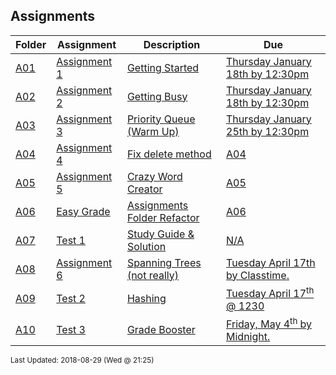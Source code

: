 ## Assignments
| Folder | Assignment | Description | Due|
 | ------------|------------|------------|------------|
 | [A01](https://github.com/rugbyprof/3013-Algorithms/tree/master/Assignments/A01) | [ Assignment 1 ](https://github.com/rugbyprof/3013-Algorithms/tree/master/Assignments/A01) | [ Getting Started](https://github.com/rugbyprof/3013-Algorithms/tree/master/Assignments/A01) | [Thursday January 18th by 12:30pm](https://github.com/rugbyprof/3013-Algorithms/tree/master/Assignments/A01) |
 | [A02](https://github.com/rugbyprof/3013-Algorithms/tree/master/Assignments/A02) | [ Assignment 2 ](https://github.com/rugbyprof/3013-Algorithms/tree/master/Assignments/A02) | [ Getting Busy](https://github.com/rugbyprof/3013-Algorithms/tree/master/Assignments/A02) | [Thursday January 18th by 12:30pm](https://github.com/rugbyprof/3013-Algorithms/tree/master/Assignments/A02) |
 | [A03](https://github.com/rugbyprof/3013-Algorithms/tree/master/Assignments/A03) | [ Assignment 3 ](https://github.com/rugbyprof/3013-Algorithms/tree/master/Assignments/A03) | [ Priority Queue (Warm Up)](https://github.com/rugbyprof/3013-Algorithms/tree/master/Assignments/A03) | [Thursday January 25th by 12:30pm](https://github.com/rugbyprof/3013-Algorithms/tree/master/Assignments/A03) |
 | [A04](https://github.com/rugbyprof/3013-Algorithms/tree/master/Assignments/A04) | [ Assignment 4 ](https://github.com/rugbyprof/3013-Algorithms/tree/master/Assignments/A04) | [ Fix delete method](https://github.com/rugbyprof/3013-Algorithms/tree/master/Assignments/A04) | [A04](https://github.com/rugbyprof/3013-Algorithms/tree/master/Assignments/A04) | [ Overview](https://github.com/rugbyprof/3013-Algorithms/tree/master/Assignments/A04) | [A04](https://github.com/rugbyprof/3013-Algorithms/tree/master/Assignments/A04) | [ Deliverables](https://github.com/rugbyprof/3013-Algorithms/tree/master/Assignments/A04) | [N/A](https://github.com/rugbyprof/3013-Algorithms/tree/master/Assignments/A04) |
 | [A05](https://github.com/rugbyprof/3013-Algorithms/tree/master/Assignments/A05) | [ Assignment 5 ](https://github.com/rugbyprof/3013-Algorithms/tree/master/Assignments/A05) | [ Crazy Word Creator](https://github.com/rugbyprof/3013-Algorithms/tree/master/Assignments/A05) | [A05](https://github.com/rugbyprof/3013-Algorithms/tree/master/Assignments/A05) | [ Overview](https://github.com/rugbyprof/3013-Algorithms/tree/master/Assignments/A05) | [A05](https://github.com/rugbyprof/3013-Algorithms/tree/master/Assignments/A05) | [ Motivation](https://github.com/rugbyprof/3013-Algorithms/tree/master/Assignments/A05) | [A05](https://github.com/rugbyprof/3013-Algorithms/tree/master/Assignments/A05) | [ Why Crazy Words?](https://github.com/rugbyprof/3013-Algorithms/tree/master/Assignments/A05) | [A05](https://github.com/rugbyprof/3013-Algorithms/tree/master/Assignments/A05) | [ Requirements](https://github.com/rugbyprof/3013-Algorithms/tree/master/Assignments/A05) | [A05](https://github.com/rugbyprof/3013-Algorithms/tree/master/Assignments/A05) | [ Big Picture](https://github.com/rugbyprof/3013-Algorithms/tree/master/Assignments/A05) | [A05](https://github.com/rugbyprof/3013-Algorithms/tree/master/Assignments/A05) | [ Deliverables](https://github.com/rugbyprof/3013-Algorithms/tree/master/Assignments/A05) | [N/A](https://github.com/rugbyprof/3013-Algorithms/tree/master/Assignments/A05) |
 | [A06](https://github.com/rugbyprof/3013-Algorithms/tree/master/Assignments/A06) | [ Easy Grade ](https://github.com/rugbyprof/3013-Algorithms/tree/master/Assignments/A06) | [ Assignments Folder Refactor](https://github.com/rugbyprof/3013-Algorithms/tree/master/Assignments/A06) | [A06](https://github.com/rugbyprof/3013-Algorithms/tree/master/Assignments/A06) | [ Change your assignments folder to reflect the following:](https://github.com/rugbyprof/3013-Algorithms/tree/master/Assignments/A06) | [A06](https://github.com/rugbyprof/3013-Algorithms/tree/master/Assignments/A06) | [ Final Format of `assignments`](https://github.com/rugbyprof/3013-Algorithms/tree/master/Assignments/A06) | [N/A](https://github.com/rugbyprof/3013-Algorithms/tree/master/Assignments/A06) |
 | [A07](https://github.com/rugbyprof/3013-Algorithms/tree/master/Assignments/A07) | [ Test 1 ](https://github.com/rugbyprof/3013-Algorithms/tree/master/Assignments/A07) | [ Study Guide & Solution](https://github.com/rugbyprof/3013-Algorithms/tree/master/Assignments/A07) | [N/A](https://github.com/rugbyprof/3013-Algorithms/tree/master/Assignments/A07) |
 | [A08](https://github.com/rugbyprof/3013-Algorithms/tree/master/Assignments/A08) | [ Assignment 6 ](https://github.com/rugbyprof/3013-Algorithms/tree/master/Assignments/A08) | [ Spanning Trees (not really)](https://github.com/rugbyprof/3013-Algorithms/tree/master/Assignments/A08) | [Tuesday April 17th by Classtime.](https://github.com/rugbyprof/3013-Algorithms/tree/master/Assignments/A08) |
 | [A09](https://github.com/rugbyprof/3013-Algorithms/tree/master/Assignments/A09) | [ Test 2 ](https://github.com/rugbyprof/3013-Algorithms/tree/master/Assignments/A09) | [ Hashing](https://github.com/rugbyprof/3013-Algorithms/tree/master/Assignments/A09) | [Tuesday April 17<sup>th</sup> @ 1230](https://github.com/rugbyprof/3013-Algorithms/tree/master/Assignments/A09) |
 | [A10](https://github.com/rugbyprof/3013-Algorithms/tree/master/Assignments/A10) | [ Test 3 ](https://github.com/rugbyprof/3013-Algorithms/tree/master/Assignments/A10) | [ Grade Booster](https://github.com/rugbyprof/3013-Algorithms/tree/master/Assignments/A10) | [Friday, May 4<sup>th</sup> by Midnight.](https://github.com/rugbyprof/3013-Algorithms/tree/master/Assignments/A10) |

<sup>Last Updated: 2018-08-29 (Wed @ 21:25)</sup>